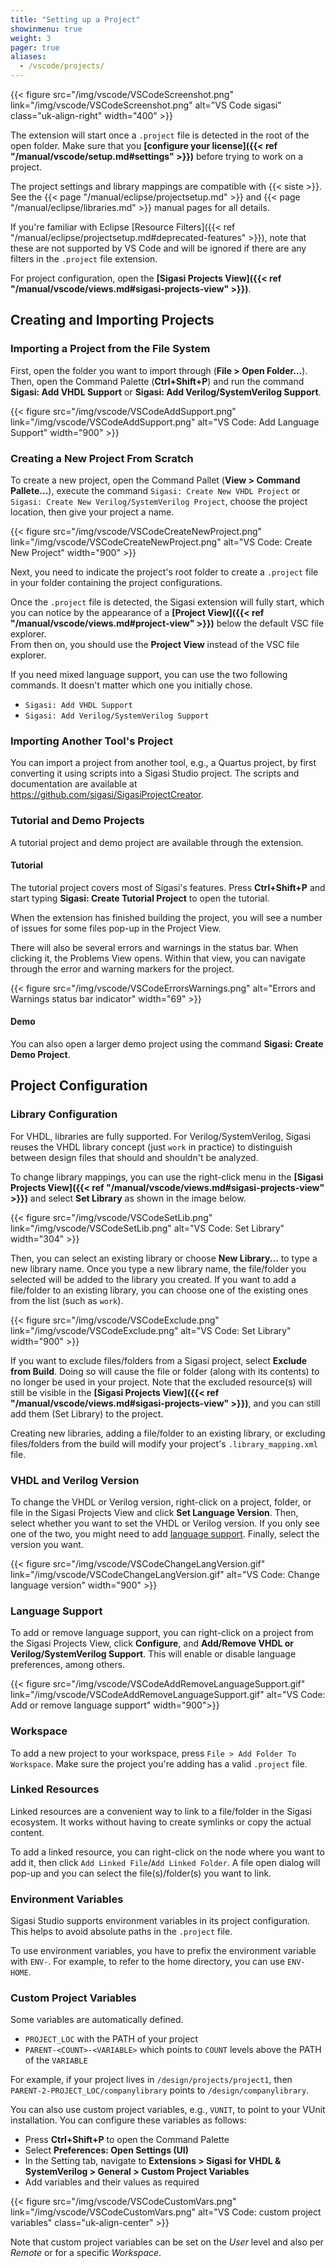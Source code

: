 ```yaml
---
title: "Setting up a Project"
showinmenu: true
weight: 3
pager: true
aliases:
  - /vscode/projects/
---
```


{{< figure src="/img/vscode/VSCodeScreenshot.png" link="/img/vscode/VSCodeScreenshot.png" alt="VS Code sigasi" class="uk-align-right" width="400" >}}

The extension will start once a `.project` file is detected in the root of the open folder. Make sure that you **[configure your license]({{< ref "/manual/vscode/setup.md#settings" >}})** before trying to work on a project.

The project settings and library mappings are compatible with {{< siste >}}.
See the {{< page "/manual/eclipse/projectsetup.md" >}} and {{< page "/manual/eclipse/libraries.md" >}} manual pages for all details.

If you're familiar with Eclipse [Resource Filters]({{< ref "/manual/eclipse/projectsetup.md#deprecated-features" >}}), note that these are not supported by VS Code and will be ignored if there are any filters in the `.project` file extension.

For project configuration, open the **[Sigasi Projects View]({{< ref "/manual/vscode/views.md#sigasi-projects-view" >}})**.

## Creating and Importing Projects

### Importing a Project from the File System

First, open the folder you want to import through (**File > Open Folder...**). Then, open the Command Palette (**Ctrl+Shift+P**) and run the command **Sigasi: Add VHDL Support** or **Sigasi: Add Verilog/SystemVerilog Support**.

{{< figure src="/img/vscode/VSCodeAddSupport.png" link="/img/vscode/VSCodeAddSupport.png" alt="VS Code: Add Language Support" width="900" >}}

### Creating a New Project From Scratch

To create a new project, open the Command Pallet (**View > Command Pallete...**), execute the command `Sigasi: Create New VHDL Project` or `Sigasi: Create New Verilog/SystemVerilog Project`, choose the project location, then give your project a name.

{{< figure src="/img/vscode/VSCodeCreateNewProject.png" link="/img/vscode/VSCodeCreateNewProject.png" alt="VS Code: Create New Project" width="900" >}}

Next, you need to indicate the project's root folder to create a `.project` file in your folder containing the project configurations.

Once the `.project` file is detected, the Sigasi extension will fully start, which you can notice by the appearance of a **[Project View]({{< ref "/manual/vscode/views.md#project-view" >}})** below the default VSC file explorer.  
From then on, you should use the **Project View** instead of the VSC file explorer.

If you need mixed language support, you can use the two following commands. It doesn't matter which one you initially chose.

* `Sigasi: Add VHDL Support`
* `Sigasi: Add Verilog/SystemVerilog Support`

### Importing Another Tool's Project

You can import a project from another tool, e.g., a Quartus project, by first converting it using scripts into a Sigasi Studio project. The scripts and documentation are available at <https://github.com/sigasi/SigasiProjectCreator>.

### Tutorial and Demo Projects

A tutorial project and demo project are available through the extension.

#### Tutorial

The tutorial project covers most of Sigasi's features.
Press **Ctrl+Shift+P** and start typing **Sigasi: Create Tutorial Project** to open the tutorial.

When the extension has finished building the project, you will see a number of issues for some files pop-up in the Project View.

There will also be several errors and warnings in the status bar. When clicking it, the Problems View opens. Within that view, you can navigate through the error and warning markers for the project.

{{< figure src="/img/vscode/VSCodeErrorsWarnings.png" alt="Errors and Warnings status bar indicator" width="69" >}}

#### Demo

You can also open a larger demo project using the command **Sigasi: Create Demo Project**.

## Project Configuration

### Library Configuration

For VHDL, libraries are fully supported. For Verilog/SystemVerilog, Sigasi reuses the VHDL library concept (just `work` in practice) to distinguish between design files that should and shouldn't be analyzed.

To change library mappings, you can use the right-click menu in the **[Sigasi Projects View]({{< ref "/manual/vscode/views.md#sigasi-projects-view" >}})** and select **Set Library** as shown in the image below.

{{< figure src="/img/vscode/VSCodeSetLib.png" link="/img/vscode/VSCodeSetLib.png" alt="VS Code: Set Library" width="304" >}}

Then, you can select an existing library or choose **New Library...** to type a new library name.
Once you type a new library name, the file/folder you selected will be added to the library you created.
If you want to add a file/folder to an existing library, you can choose one of the existing ones from the list (such as `work`).

{{< figure src="/img/vscode/VSCodeExclude.png" link="/img/vscode/VSCodeExclude.png" alt="VS Code: Set Library" width="900" >}}

If you want to exclude files/folders from a Sigasi project, select **Exclude from Build**. Doing so will cause the file or folder (along with its contents) to no longer be used in your project.
Note that the excluded resource(s) will still be visible in the **[Sigasi Projects View]({{< ref "/manual/vscode/views.md#sigasi-projects-view" >}})**, and you can still add them (Set Library) to the project.

Creating new libraries, adding a file/folder to an existing library, or excluding files/folders from the build will modify your project's `.library_mapping.xml` file.

### VHDL and Verilog Version

To change the VHDL or Verilog version, right-click on a project, folder, or file in the Sigasi Projects View and click **Set Language Version**.
Then, select whether you want to set the VHDL or Verilog version. If you only see one of the two, you might need to add [language support](#language-support). Finally, select the version you want.  

{{< figure src="/img/vscode/VSCodeChangeLangVersion.gif" link="/img/vscode/VSCodeChangeLangVersion.gif" alt="VS Code: Change language version" width="900" >}}

### Language Support

To add or remove language support, you can right-click on a project from the Sigasi Projects View, click **Configure**, and **Add/Remove VHDL or Verilog/SystemVerilog Support**. This will enable or disable language preferences, among others.

{{< figure src="/img/vscode/VSCodeAddRemoveLanguageSupport.gif" link="/img/vscode/VSCodeAddRemoveLanguageSupport.gif" alt="VS Code: Add or remove language support"  width="900">}}

### Workspace

To add a new project to your workspace, press `File > Add Folder To Workspace`.
Make sure the project you're adding has a valid `.project` file.

### Linked Resources

Linked resources are a convenient way to link to a file/folder in the Sigasi ecosystem. It works without having to create symlinks or copy the actual content.

To add a linked resource, you can right-click on the node where you want to add it, then click `Add Linked File`/`Add Linked Folder`. A file open dialog will pop-up and you can select the file(s)/folder(s) you want to link.

### Environment Variables

Sigasi Studio supports environment variables in its project configuration.
This helps to avoid absolute paths in the `.project` file.

To use environment variables, you have to prefix the environment variable with `ENV-`.
For example, to refer to the home directory, you can use `ENV-HOME`.

### Custom Project Variables

Some variables are automatically defined.

* `PROJECT_LOC` with the PATH of your project
* `PARENT-<COUNT>-<VARIABLE>` which points to `COUNT` levels above the PATH of the `VARIABLE`

For example, if your project lives in `/design/projects/project1`, then `PARENT-2-PROJECT_LOC/companylibrary` points to `/design/companylibrary`.

You can also use custom project variables, e.g., `VUNIT`, to point to your VUnit installation.
You can configure these variables as follows:

* Press **Ctrl+Shift+P** to open the Command Palette
* Select **Preferences: Open Settings (UI)**
* In the Setting tab, navigate to **Extensions > Sigasi for VHDL & SystemVerilog > General > Custom Project Variables**
* Add variables and their values as required

{{< figure src="/img/vscode/VSCodeCustomVars.png" link="/img/vscode/VSCodeCustomVars.png" alt="VS Code: custom project variables" class="uk-align-center" >}}

Note that custom project variables can be set on the _User_ level and also per _Remote_ or for a specific _Workspace_.
